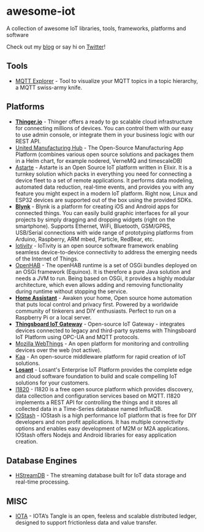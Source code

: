 # awesome-iot

A collection of awesome IoT libraries, tools, frameworks, platforms and software


Check out my [blog](https://medium.com/@pournasserian) or say hi on [Twitter](https://twitter.com/pournasserian)!

## Tools

* [MQTT Explorer](http://mqtt-explorer.com/) - Tool to visualize your MQTT topics in a topic hierarchy, a MQTT swiss-army knife.

## Platforms

* [**Thinger.io**](https://github.com/thinger-io) - Thinger offers a ready to go scalable cloud infrastructure for connecting millions of devices. You can control them with our easy to use admin console, or integrate them in your business logic with our REST API.
* [United Manufacturing Hub](https://github.com/united-manufacturing-hub/united-manufacturing-hub) - The Open-Source Manufacturing App Platform (combines various open source solutions and packages them in a Helm chart, for example nodered, VerneMQ and timescaleDB)
* [Astarte](https://github.com/astarte-platform/astarte) - Astarte is an Open Source IoT platform written in Elixir. It is a turnkey solution which packs in everything you need for connecting a device fleet to a set of remote applications. It performs data modeling, automated data reduction, real-time events, and provides you with any feature you might expect in a modern IoT platform. Right now, Linux and ESP32 devices are supported out of the box using the provided SDKs.
* [**Blynk**](https://blynk.io/) - Blynk is a platform for creating iOS and Android apps for connected things. You can easily build graphic interfaces for all your projects by simply dragging and dropping widgets (right on the smartphone). Supports Ethernet, WiFi, Bluetooth, GSM/GPRS, USB/Serial connections with wide range of prototyping platforms from Arduino, Raspberry, ARM mbed, Particle, RedBear, etc.
* [Iotivity](https://iotivity.org/) - IoTivity is an open source software framework enabling seamless device-to-device connectivity to address the emerging needs of the Internet of Things.
* [OpenHAB](https://www.openhab.org/) - The openHAB runtime is a set of OSGi bundles deployed on an OSGi framework (Equinox). It is therefore a pure Java solution and needs a JVM to run. Being based on OSGi, it provides a highly modular architecture, which even allows adding and removing functionality during runtime without stopping the service.
* [**Home Assistant**](https://www.home-assistant.io/) - Awaken your home, Open source home automation that puts local control and privacy first. Powered by a worldwide community of tinkerers and DIY enthusiasts. Perfect to run on a Raspberry Pi or a local server.
* [**Thingsboard IoT Gateway**](https://thingsboard.io/) - Open-source IoT Gateway - integrates devices connected to legacy and third-party systems with Thingsboard IoT Platform using OPC-UA and MQTT protocols.
* [Mozilla WebThings](https://iot.mozilla.org/) - An open platform for monitoring and controlling devices over the web (not active).
* [Kaa](https://www.kaaproject.org/) - An open-source middleware platform for rapid creation of IoT solutions.
* [**Losant**](https://www.losant.com/) - Losant's Enterprise IoT Platform provides the complete edge and cloud software foundation to build and scale compelling IoT solutions for your customers.
* [I1820](https://i1820.org/) - I1820 is a free open source platform which provides discovery, data collection and configuration services based on MQTT. I1820 implements a REST API for controlling the things and it stores all collected data in a Time-Series database named InfluxDB.
* [IOStash](https://iostash.io/) - IOStash is a high performance IoT platform that is free for DIY developers and non profit applications. It has multiple connectivity options and enables easy development of M2M or M2A applications. IOStash offers Nodejs and Android libraries for easy application creation.

## Database Engines

* [HStreamDB](https://hstream.io/) - The streaming database built for IoT data storage and real-time processing.

## MISC

* [IOTA](https://www.iota.org/) - IOTA’s Tangle is an open, feeless and scalable distributed ledger, designed to support frictionless data and value transfer.
